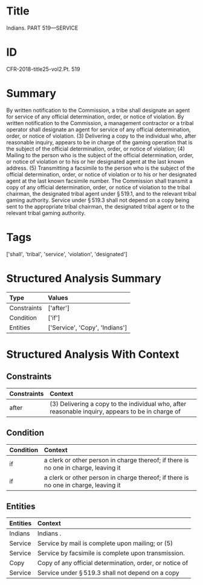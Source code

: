 # Title

 Indians. PART 519—SERVICE


# ID

 CFR-2018-title25-vol2.Pt. 519


# Summary

By written notification to the Commission, a tribe shall designate an agent for service of any official determination, order, or notice of violation.
By written notification to the Commission, a management contractor or a tribal operator shall designate an agent for service of any official determination, order, or notice of violation.
(3) Delivering a copy to the individual who, after reasonable inquiry, appears to be in charge of the gaming operation that is the subject of the official determination, order, or notice of violation;
(4) Mailing to the person who is the subject of the official determination, order, or notice of violation or to his or her designated agent at the last known address.
(5) Transmitting a facsimile to the person who is the subject of the official determination, order, or notice of violation or to his or her designated agent at the last known facsimile number.
The Commission shall transmit a copy of any official determination, order, or notice of violation to the tribal chairman, the designated tribal agent under &#167;&#8201;519.1, and to the relevant tribal gaming authority.
Service under &#167;&#8201;519.3 shall not depend on a copy being sent to the appropriate tribal chairman, the designated tribal agent or to the relevant tribal gaming authority.


# Tags

['shall', 'tribal', 'service', 'violation', 'designated']


# Structured Analysis Summary

| Type        | Values                         |
|:------------|:-------------------------------|
| Constraints | ['after']                      |
| Condition   | ['if']                         |
| Entities    | ['Service', 'Copy', 'Indians'] |


# Structured Analysis With Context

 


## Constraints

| Constraints   | Context                                                                                           |
|:--------------|:--------------------------------------------------------------------------------------------------|
| after         | (3) Delivering a copy to the individual who, after reasonable inquiry, appears to be in charge of |


## Condition

| Condition   | Context                                                                             |
|:------------|:------------------------------------------------------------------------------------|
| if          | a clerk or other person in charge thereof; if there is no one in charge, leaving it |
| if          | a clerk or other person in charge thereof; if there is no one in charge, leaving it |


## Entities

| Entities   | Context                                                     |
|:-----------|:------------------------------------------------------------|
| Indians    | Indians .                                                   |
| Service    | Service by mail is complete upon mailing; or (5)            |
| Service    | Service  by facsimile is complete upon transmission.        |
| Copy       | Copy of any official determination, order, or notice of     |
| Service    | Service under &#167;&#8201;519.3 shall not depend on a copy |


